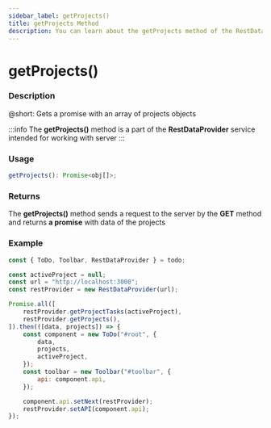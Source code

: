 ```yaml
---
sidebar_label: getProjects()
title: getProjects Method
description: You can learn about the getProjects method of the RestDataProvider in the documentation of the DHTMLX JavaScript To Do List library. Browse developer guides and API reference, try out code examples and live demos, and download a free 30-day evaluation version of DHTMLX To Do List.
---
```


# getProjects()

### Description

@short: Gets a promise with an array of projects objects

:::info
The **getProjects()** method is a part of the **RestDataProvider** service intended for working with server
:::

### Usage

~~~js
getProjects(): Promise<obj[]>;
~~~

### Returns

The **getProjects()** method sends a request to the server by the **GET** method and returns **a promise** with data of the projects


### Example

~~~js {5,9}
const { ToDo, Toolbar, RestDataProvider } = todo;

const activeProject = null;
const url = "http://localhost:3000";
const restProvider = new RestDataProvider(url);

Promise.all([
    restProvider.getProjectTasks(activeProject),
    restProvider.getProjects(),
]).then(([data, projects]) => {
    const component = new ToDo("#root", {
        data,
        projects,
        activeProject,
    });
    const toolbar = new Toolbar("#toolbar", {
        api: component.api,
    });

    component.api.setNext(restProvider);
    restProvider.setAPI(component.api);
});
~~~